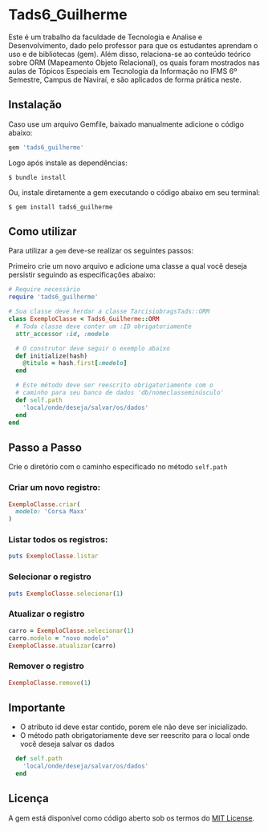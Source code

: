 # Tads6_Guilherme

  Este é um trabalho da faculdade de Tecnologia e Analise e Desenvolvimento, dado pelo professor para que os estudantes aprendam o uso e de bibliotecas (gem). Além disso, relaciona-se ao conteúdo teórico sobre ORM (Mapeamento Objeto Relacional), os quais foram mostrados nas aulas de Tópicos Especiais em Tecnologia da Informação no IFMS 6º Semestre, Campus de Naviraí, e são aplicados de forma prática neste.

## Instalação

Caso use um arquivo Gemfile, baixado manualmente adicione o código abaixo:

```ruby
gem 'tads6_guilherme'
```

Logo após instale as dependências:

    $ bundle install

Ou, instale diretamente a gem executando o código abaixo em seu terminal:

    $ gem install tads6_guilherme

## Como utilizar

Para utilizar a `gem` deve-se realizar os seguintes passos:

Primeiro crie um novo arquivo e adicione uma classe a qual você deseja persistir seguindo as especificações abaixo:

```ruby
# Require necessário
require 'tads6_guilherme'

# Sua classe deve herdar a classe TarcisiobragsTads::ORM
class ExemploClasse < Tads6_Guilherme::ORM
  # Toda classe deve conter um :ID obrigatoriamente
  attr_accessor :id, :modelo

  # O construtor deve seguir o exemplo abaixo
  def initialize(hash)
    @titulo = hash.first[:modelo]
  end

  # Este método deve ser reescrito obrigatoriamente com o
  # caminho para seu banco de dados 'db/nomeclasseminúsculo'
  def self.path
    'local/onde/deseja/salvar/os/dados'
  end
end
```
## Passo a Passo

Crie o diretório com o caminho especificado no método `self.path`

### Criar um novo registro:
```ruby
ExemploClasse.criar(
  modelo: 'Corsa Maxx'
)
```

### Listar todos os registros:
```ruby
puts ExemploClasse.listar
```

### Selecionar o registro
```ruby
puts ExemploClasse.selecionar(1)
```

### Atualizar o registro
```ruby
carro = ExemploClasse.selecionar(1)
carro.modelo = "novo modelo"
ExemploClasse.atualizar(carro)
```

### Remover o registro
```ruby
ExemploClasse.remove(1)
```
## Importante

 - O atributo id deve estar contido, porem ele não deve ser inicializado.
 - O método path obrigatoriamente deve ser reescrito para o local onde você deseja salvar os dados

```ruby
  def self.path
    'local/onde/deseja/salvar/os/dados'
  end
```

## Licença

A gem está disponível como código aberto sob os termos do [MIT License](https://opensource.org/licenses/MIT).
